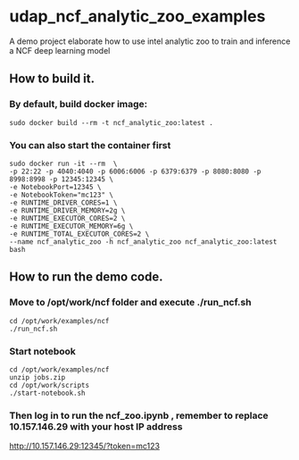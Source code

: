 # udap_ncf_analytic_zoo_examples
A demo project elaborate how to use intel analytic zoo to train and inference a NCF deep learning model 
## How to build it.

### By default, build docker image:

    sudo docker build --rm -t ncf_analytic_zoo:latest .
	
### You can also start the container first

    sudo docker run -it --rm  \
    -p 22:22 -p 4040:4040 -p 6006:6006 -p 6379:6379 -p 8080:8080 -p 8998:8998 -p 12345:12345 \
    -e NotebookPort=12345 \
    -e NotebookToken="mc123" \
    -e RUNTIME_DRIVER_CORES=1 \
    -e RUNTIME_DRIVER_MEMORY=2g \
    -e RUNTIME_EXECUTOR_CORES=2 \
    -e RUNTIME_EXECUTOR_MEMORY=6g \
    -e RUNTIME_TOTAL_EXECUTOR_CORES=2 \
    --name ncf_analytic_zoo -h ncf_analytic_zoo ncf_analytic_zoo:latest bash

## How to run the demo code.

### Move to /opt/work/ncf folder and execute ./run_ncf.sh

    cd /opt/work/examples/ncf 
    ./run_ncf.sh

### Start notebook 
    cd /opt/work/examples/ncf 
    unzip jobs.zip 
    cd /opt/work/scripts 
    ./start-notebook.sh 

### Then log in to run the ncf_zoo.ipynb , remember to replace 10.157.146.29 with your host IP address 

   http://10.157.146.29:12345/?token=mc123
